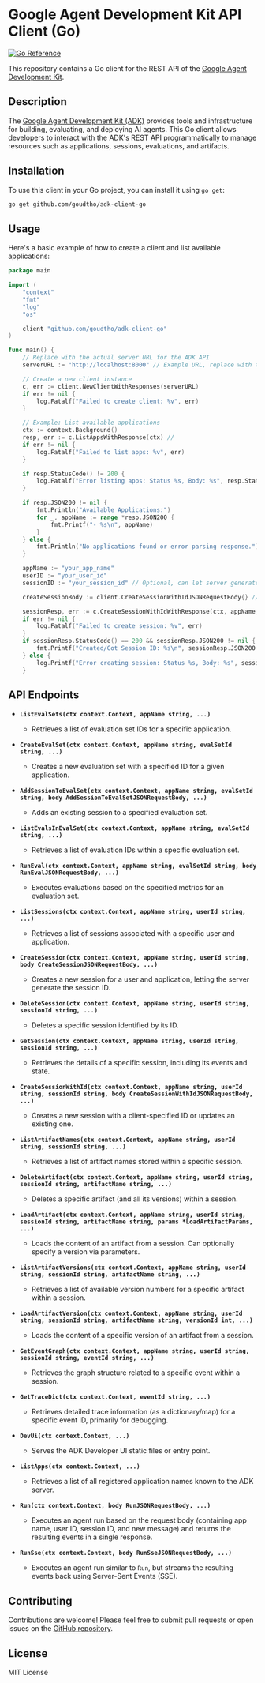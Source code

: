 # Google Agent Development Kit API Client (Go)

[![Go Reference](https://pkg.go.dev/badge/github.com/goudtho/adk-client-go.svg)](https://pkg.go.dev/github.com/goudtho/adk-client-go)

This repository contains a Go client for the REST API of the [Google Agent Development Kit](https://github.com/google/adk-python).

## Description

The [Google Agent Development Kit (ADK)](https://github.com/google/adk-python) provides tools and infrastructure for building, evaluating, and deploying AI agents. This Go client allows developers to interact with the ADK's REST API programmatically to manage resources such as applications, sessions, evaluations, and artifacts.

## Installation

To use this client in your Go project, you can install it using `go get`:

```bash
go get github.com/goudtho/adk-client-go
```

## Usage

Here's a basic example of how to create a client and list available applications:

```go
package main

import (
	"context"
	"fmt"
	"log"
	"os"

	client "github.com/goudtho/adk-client-go"
)

func main() {
	// Replace with the actual server URL for the ADK API
	serverURL := "http://localhost:8000" // Example URL, replace with the real one

	// Create a new client instance
	c, err := client.NewClientWithResponses(serverURL)
	if err != nil {
		log.Fatalf("Failed to create client: %v", err)
	}

	// Example: List available applications
	ctx := context.Background()
	resp, err := c.ListAppsWithResponse(ctx) //
	if err != nil {
		log.Fatalf("Failed to list apps: %v", err)
	}

	if resp.StatusCode() != 200 {
		log.Fatalf("Error listing apps: Status %s, Body: %s", resp.Status(), string(resp.Body))
	}

	if resp.JSON200 != nil {
		fmt.Println("Available Applications:")
		for _, appName := range *resp.JSON200 {
			fmt.Printf("- %s\n", appName)
		}
	} else {
		fmt.Println("No applications found or error parsing response.")
	}

	appName := "your_app_name"
	userID := "your_user_id"
	sessionID := "your_session_id" // Optional, can let server generate

	createSessionBody := client.CreateSessionWithIdJSONRequestBody{} // Add initial state if needed

	sessionResp, err := c.CreateSessionWithIdWithResponse(ctx, appName, userID, sessionID, createSessionBody)
	if err != nil {
		log.Fatalf("Failed to create session: %v", err)
	}
	if sessionResp.StatusCode() == 200 && sessionResp.JSON200 != nil {
		fmt.Printf("Created/Got Session ID: %s\n", sessionResp.JSON200.Id)
	} else {
		log.Printf("Error creating session: Status %s, Body: %s", sessionResp.Status(), string(sessionResp.Body))
	}

```

## API Endpoints
* **`ListEvalSets(ctx context.Context, appName string, ...)`**
    * Retrieves a list of evaluation set IDs for a specific application.

* **`CreateEvalSet(ctx context.Context, appName string, evalSetId string, ...)`**
    * Creates a new evaluation set with a specified ID for a given application.

* **`AddSessionToEvalSet(ctx context.Context, appName string, evalSetId string, body AddSessionToEvalSetJSONRequestBody, ...)`**
    * Adds an existing session to a specified evaluation set.

* **`ListEvalsInEvalSet(ctx context.Context, appName string, evalSetId string, ...)`**
    * Retrieves a list of evaluation IDs within a specific evaluation set.

* **`RunEval(ctx context.Context, appName string, evalSetId string, body RunEvalJSONRequestBody, ...)`**
    * Executes evaluations based on the specified metrics for an evaluation set.

* **`ListSessions(ctx context.Context, appName string, userId string, ...)`**
    * Retrieves a list of sessions associated with a specific user and application.

* **`CreateSession(ctx context.Context, appName string, userId string, body CreateSessionJSONRequestBody, ...)`**
    * Creates a new session for a user and application, letting the server generate the session ID.

* **`DeleteSession(ctx context.Context, appName string, userId string, sessionId string, ...)`**
    * Deletes a specific session identified by its ID.

* **`GetSession(ctx context.Context, appName string, userId string, sessionId string, ...)`**
    * Retrieves the details of a specific session, including its events and state.

* **`CreateSessionWithId(ctx context.Context, appName string, userId string, sessionId string, body CreateSessionWithIdJSONRequestBody, ...)`**
    * Creates a new session with a client-specified ID or updates an existing one.

* **`ListArtifactNames(ctx context.Context, appName string, userId string, sessionId string, ...)`**
    * Retrieves a list of artifact names stored within a specific session.

* **`DeleteArtifact(ctx context.Context, appName string, userId string, sessionId string, artifactName string, ...)`**
    * Deletes a specific artifact (and all its versions) within a session.

* **`LoadArtifact(ctx context.Context, appName string, userId string, sessionId string, artifactName string, params *LoadArtifactParams, ...)`**
    * Loads the content of an artifact from a session. Can optionally specify a version via parameters.

* **`ListArtifactVersions(ctx context.Context, appName string, userId string, sessionId string, artifactName string, ...)`**
    * Retrieves a list of available version numbers for a specific artifact within a session.

* **`LoadArtifactVersion(ctx context.Context, appName string, userId string, sessionId string, artifactName string, versionId int, ...)`**
    * Loads the content of a specific version of an artifact from a session.

* **`GetEventGraph(ctx context.Context, appName string, userId string, sessionId string, eventId string, ...)`**
    * Retrieves the graph structure related to a specific event within a session.

* **`GetTraceDict(ctx context.Context, eventId string, ...)`**
    * Retrieves detailed trace information (as a dictionary/map) for a specific event ID, primarily for debugging.

* **`DevUi(ctx context.Context, ...)`**
    * Serves the ADK Developer UI static files or entry point.

* **`ListApps(ctx context.Context, ...)`**
    * Retrieves a list of all registered application names known to the ADK server.

* **`Run(ctx context.Context, body RunJSONRequestBody, ...)`**
    * Executes an agent run based on the request body (containing app name, user ID, session ID, and new message) and returns the resulting events in a single response.

* **`RunSse(ctx context.Context, body RunSseJSONRequestBody, ...)`**
    * Executes an agent run similar to `Run`, but streams the resulting events back using Server-Sent Events (SSE).

## Contributing

Contributions are welcome\! Please feel free to submit pull requests or open issues on the [GitHub repository](https://www.google.com/search?q=https://github.com/goudtho/adk-client-go).

## License

MIT License